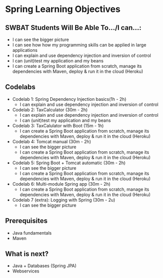  # Spring Learning Objectives
 ## SWBAT Students Will Be Able To.../I can...:

- I can see the bigger picture
- I can see how how my programming skills can be applied in large applications
- I can explain and use dependency injection and inversion of control
- I can (unit)test my application and my beans
- I can create a Spring Boot application from scratch, manage its dependencies with Maven, deploy & run it in the cloud (Heroku)

## Codelabs
- Codelab 1: Spring Dependency Injection basics(1h - 2h)
  - I can explain and use dependency injection and inversion of control
- Codelab 2: TaxCalculator (30m - 2h)
  - I can explain and use dependency injection and inversion of control
  - I can (unit)test my application and my beans
- Codelab 3: TaxCalulator with Boot (15m - 1h)
  - I can create a Spring Boot application from scratch, manage its dependencies with Maven, deploy & run it in the cloud (Heroku)
- Codelab 4: Tomcat manual (30m - 2h)
  - I can see the bigger picture
  - I can create a Spring Boot application from scratch, manage its dependencies with Maven, deploy & run it in the cloud (Heroku)
- Codelab 5: Spring Boot + Tomcat automatic (30m - 2h)
  - I can see the bigger picture
  - I can create a Spring Boot application from scratch, manage its dependencies with Maven, deploy & run it in the cloud (Heroku)
- Codelab 6: Multi-module Spring app (30m - 2h)
  - I can create a Spring Boot application from scratch, manage its dependencies with Maven, deploy & run it in the cloud (Heroku)
- Codelab 7 (extra): Logging with Spring (30m - 2u)
  - I can see the bigger picture

## Prerequisites
- Java fundamentals
- Maven

## What is next?
- Java + Databases (Spring JPA)
- Webservices